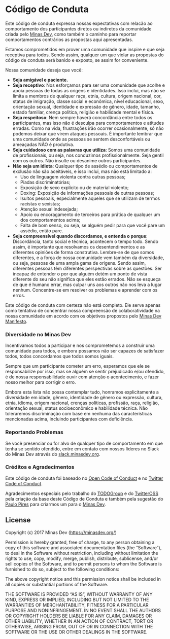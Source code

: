 # Código de Conduta

Este código de conduta expressa nossas expectativas com relacão ao comportamento dos participantes diretos ou indiretos da comunidade criada pelo [Minas Dev](https://minasdev.org/), como também o caminho para reportar comportamentos contrários as propostas aqui apresentadas.

Estamos comprometidos em prover uma comunidade que inspire e que seja receptiva para todos. Sendo assim, qualquer um que violar as propostas do código de conduta será banido e exposto, se assim for conveniente.

Nossa comunidade deseja que você:

* **Seja amigável e paciente.**
* **Seja receptivo**: Nos esforçamos para ser uma comunidade que acolhe e apoia pessoas de todas as origens e identidades. Isso inclui, mas não se limita a membros de qualquer raça, etnia, cultura, origem nacional, cor, status de imigração, classe social e econômica, nível educacional, sexo, orientação sexual, identidade e expressão de gênero, idade, tamanho, estado familiar, crença política, religião e habilidade mental e física.
* **Seja respeitoso**: Nem sempre haverá concordância entre todos os participantes, mas isso não é desculpa para comportamentos e atitudes erradas. Como na vida, frustrações irão ocorrer ocasionalmente, só não podemos deixar que virem ataques pessoais. É importante lembrar que uma comunidade onde as pessoas se sentem desconfortáveis ou ameaçadas NÃO é produtiva.
* **Seja cuidadoso com as palavras que utiliza**: Somos uma comunidade de profissionais, ou seja, nos conduzimos profissionalmente. Seja gentil com os outros. Não insulte ou desanime outros participantes.
* **Não seja um idiota**: Qualquer tipo de assédio ou comportamentos de exclusão não são aceitáveis, e isso inclui, mas não está limitado a:
  * Uso de linguagem violenta contra outras pessoas;
  * Piadas discriminatórias;
  * Exposição de sexo explícito ou de material violento;
  * Doxing: Exposição de informações pessoais de outras pessoas;
  * Isultos pessoais, especialmente aqueles que se utilizam de termos racistas e sexistas;
  * Atenção sexual indesejada;
  * Apoio ou encoragamento de terceiros para prática de qualquer um dos comportamentos acima;
  * Falta de bom senso, ou seja, se alguém pedir para que você pare um assédio, então pare.
* **Seja compreensível quando discordamos, e entenda o porque**: Discordância, tanto social e técnica, acontecem o tempo todo. Sendo assim, é importante que resolvamos os desentendimentos e as diferentes opiniões de forma construtiva. Lembre-se de que somos diferentes, e a força de nossa comunidade vem também da diversidade, ou seja, pessoas de uma ampla gama de origens. Sendo assim, diferentes pessoas têm diferentes perspectivas sobre as questões. Ser incapaz de entender o por que alguém detém um ponto de vista diferente do seu não significa que eles estão errados. Não se esqueça de que é humano errar, mas culpar uns aos outros não nos leva a lugar nenhum. Concentre-se em resolver os problemas e aprender com os erros.

Este código de conduta com certeza não está completo. Ele serve apenas como tentativa de concentrar nossa compreensão de colaboratividade na nossa comunidade em acordo com os objetivos propostos pelo [Minas Dev Manifesto](https://github.com/minasdev/manifesto#minas-dev-manifesto).

### Diversidade no Minas Dev

Incentivamos todos a participar e nos comprometemos a construir uma comunidade para todos, e embora possamos não ser capazes de satisfazer todos, todos concordamos que todos somos iguais.

Sempre que um participante cometer um erro, esperamos que ele se responsabilize por isso, mas se alguém se sentir prejudicado e/ou ofendido, é de nossa responsabilidade ouvir com atenção o acontecimento, e fazer nosso melhor para corrigir o erro.

Embora esta lista não possa contemplar tudo, honramos explicitamente a diversidade em idade, gênero, identidade de gênero ou expressão, cultura, etnia, idioma, origem nacional, crenças políticas, profissão, raça, religião, orientação sexual, status socioeconômico e habilidade técnica. Não toleraremos discriminação com base em nenhuma das características mencionadas acima, incluindo participantes com deficiência.

### Reportando Problemas

Se você presenciar ou for alvo de qualquer tipo de comportamento em que tenha se sentido ofendido, entre em contato com nossos líderes no Slack do Minas Dev através do [slack.minasdev.org](https://slack.minasdev.org/).

### Créditos e Agradecimentos

Este código de conduta foi baseado no [Open Code of Conduct](https://github.com/todogroup/opencodeofconduct) e no [Twitter Code of Conduct](https://github.com/twitter/code-of-conduct). 

Agradecimentos especiais pelo trabalho do [TODOGroup](http://todogroup.org/) e do [TwitterOSS](https://twitter.com/twitteross) pela criação da base deste Código de Conduta e também pela sugestão do [Paulo Pires](https://github.com/paulohp) para criarmos um para o [Minas Dev](https://minasdev.org/).

## License

Copyright (c) 2017 Minas Dev (https://minasdev.org/)

Permission is hereby granted, free of charge, to any person obtaining a copy of this software and associated documentation files (the “Software”), to deal in the Software without restriction, including without limitation the rights to use, copy, modify, merge, publish, distribute, sublicense, and/or sell copies of the Software, and to permit persons to whom the Software is furnished to do so, subject to the following conditions:

The above copyright notice and this permission notice shall be included in all copies or substantial portions of the Software.

THE SOFTWARE IS PROVIDED “AS IS”, WITHOUT WARRANTY OF ANY KIND, EXPRESS OR IMPLIED, INCLUDING BUT NOT LIMITED TO THE WARRANTIES OF MERCHANTABILITY, FITNESS FOR A PARTICULAR PURPOSE AND NONINFRINGEMENT. IN NO EVENT SHALL THE AUTHORS OR COPYRIGHT HOLDERS BE LIABLE FOR ANY CLAIM, DAMAGES OR OTHER LIABILITY, WHETHER IN AN ACTION OF CONTRACT, TORT OR OTHERWISE, ARISING FROM, OUT OF OR IN CONNECTION WITH THE SOFTWARE OR THE USE OR OTHER DEALINGS IN THE SOFTWARE.
